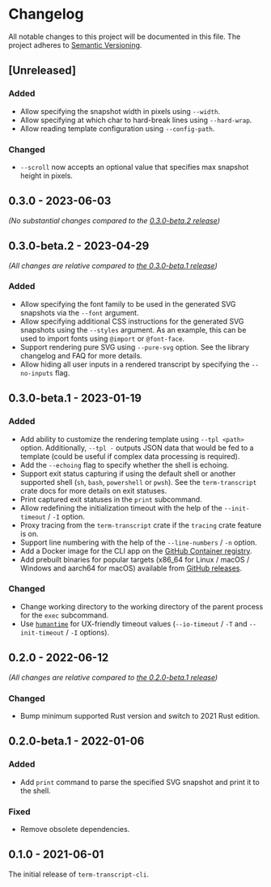 # Changelog

All notable changes to this project will be documented in this file.
The project adheres to [Semantic Versioning](http://semver.org/spec/v2.0.0.html).

## [Unreleased]

### Added

- Allow specifying the snapshot width in pixels using `--width`.
- Allow specifying at which char to hard-break lines using `--hard-wrap`.
- Allow reading template configuration using `--config-path`.

### Changed

- `--scroll` now accepts an optional value that specifies max snapshot height in pixels.

## 0.3.0 - 2023-06-03

*(No substantial changes compared to the [0.3.0-beta.2 release](#030-beta2---2023-04-29))*

## 0.3.0-beta.2 - 2023-04-29

*(All changes are relative compared to [the 0.3.0-beta.1 release](#030-beta1---2023-01-19))*

### Added

- Allow specifying the font family to be used in the generated SVG snapshots
  via the `--font` argument.
- Allow specifying additional CSS instructions for the generated SVG snapshots
  using the `--styles` argument. 
  As an example, this can be used to import fonts using `@import` or `@font-face`.
- Support rendering pure SVG using `--pure-svg` option. See the library changelog and FAQ
  for more details.
- Allow hiding all user inputs in a rendered transcript by specifying the `--no-inputs` flag.

## 0.3.0-beta.1 - 2023-01-19

### Added

- Add ability to customize the rendering template using `--tpl <path>` option.
  Additionally, `--tpl -` outputs JSON data that would be fed to a template
  (could be useful if complex data processing is required).
- Add the `--echoing` flag to specify whether the shell is echoing.
- Support exit status capturing if using the default shell or another supported shell
  (`sh`, `bash`, `powershell` or `pwsh`). See the `term-transcript` crate docs
  for more details on exit statuses.
- Print captured exit statuses in the `print` subcommand.
- Allow redefining the initialization timeout with the help of the `--init-timeout` / `-I` option.
- Proxy tracing from the `term-transcript` crate if the `tracing` crate feature is on.
- Support line numbering with the help of the `--line-numbers` / `-n` option.
- Add a Docker image for the CLI app
  on the [GitHub Container registry](https://github.com/slowli/term-transcript/pkgs/container/term-transcript).
- Add prebuilt binaries for popular targets (x86_64 for Linux / macOS / Windows
  and aarch64 for macOS) available from [GitHub releases](https://github.com/slowli/term-transcript/releases).

### Changed

- Change working directory to the working directory of the parent process
  for the `exec` subcommand.
- Use [`humantime`](https://docs.rs/humantime/) for UX-friendly timeout values
  (`--io-timeout` / `-T` and `--init-timeout` / `-I` options).

## 0.2.0 - 2022-06-12

*(All changes are relative compared to [the 0.2.0-beta.1 release](#020-beta1---2022-01-06))*

### Changed

- Bump minimum supported Rust version and switch to 2021 Rust edition.

## 0.2.0-beta.1 - 2022-01-06

### Added

- Add `print` command to parse the specified SVG snapshot and print it to the shell.

### Fixed

- Remove obsolete dependencies.

## 0.1.0 - 2021-06-01

The initial release of `term-transcript-cli`.
